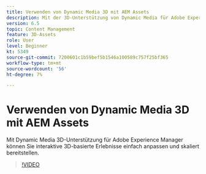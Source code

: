 ```yaml
---
title: Verwenden von Dynamic Media 3D mit AEM Assets
description: Mit der 3D-Unterstützung von Dynamic Media für Adobe Experience Manager können Sie interaktive 3D-basierte Erlebnisse ganz einfach anpassen und bereitstellen.
version: 6.5
topic: Content Management
feature: 3D-Assets
role: User
level: Beginner
kt: 5349
source-git-commit: 7200601c1b59bef5b1546a100589c757f25bf365
workflow-type: tm+mt
source-wordcount: '56'
ht-degree: 7%

---
```



# Verwenden von Dynamic Media 3D mit AEM Assets

Mit Dynamic Media 3D-Unterstützung für Adobe Experience Manager können Sie interaktive 3D-basierte Erlebnisse einfach anpassen und skaliert bereitstellen.

>[!VIDEO](https://video.tv.adobe.com/v/35156/?quality=12&learn=on)
